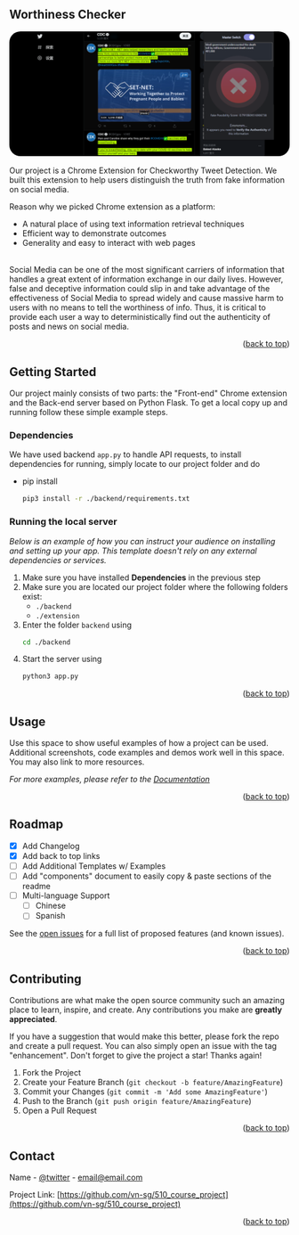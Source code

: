 <div id="top"></div>

<!-- ABOUT THE PROJECT -->
## Worthiness Checker

<img src="./src/screenshot2.png" height="auto" width="auto" style="border-radius:20px" >

Our project is a Chrome Extension for Checkworthy Tweet Detection. We built this extension to help users distinguish the truth from fake information on social media. 
<br>

Reason why we picked Chrome extension as a platform:
* A natural place of using text information retrieval techniques
* Efficient way to demonstrate outcomes
* Generality and easy to interact with web pages

<br>
Social Media can be one of the most significant carriers of information that handles a great extent of information exchange in our daily lives. However, false and deceptive information could slip in and take advantage of the effectiveness of Social Media to spread widely and cause massive harm to users with no means to tell the worthiness of info. Thus, it is critical to provide each user a way to deterministically find out the authenticity of posts and news on social media.


<p align="right">(<a href="#top">back to top</a>)</p>


<!-- GETTING STARTED -->
## Getting Started

Our project mainly consists of two parts: the "Front-end" Chrome extension and the Back-end server based on Python Flask.
To get a local copy up and running follow these simple example steps.

### **Dependencies**

We have used backend `app.py` to handle API requests, to install dependencies for running, simply locate to our project folder and do
* pip install
  ```sh
  pip3 install -r ./backend/requirements.txt
  ```

### Running the local server

_Below is an example of how you can instruct your audience on installing and setting up your app. This template doesn't rely on any external dependencies or services._

1. Make sure you have installed **Dependencies** in the previous step
2. Make sure you are located our project folder where the following folders exist:
   - `./backend`
   - `./extension`
3. Enter the folder `backend` using
   ```sh
   cd ./backend
   ```
4. Start the server using
   ```sh
   python3 app.py
   ```

<p align="right">(<a href="#top">back to top</a>)</p>



<!-- USAGE EXAMPLES -->
## Usage

Use this space to show useful examples of how a project can be used. Additional screenshots, code examples and demos work well in this space. You may also link to more resources.

_For more examples, please refer to the [Documentation](https://example.com)_

<p align="right">(<a href="#top">back to top</a>)</p>



<!-- ROADMAP -->
## Roadmap

- [x] Add Changelog
- [x] Add back to top links
- [ ] Add Additional Templates w/ Examples
- [ ] Add "components" document to easily copy & paste sections of the readme
- [ ] Multi-language Support
    - [ ] Chinese
    - [ ] Spanish

See the [open issues](https://github.com/othneildrew/Best-README-Template/issues) for a full list of proposed features (and known issues).

<p align="right">(<a href="#top">back to top</a>)</p>



<!-- CONTRIBUTING -->
## Contributing

Contributions are what make the open source community such an amazing place to learn, inspire, and create. Any contributions you make are **greatly appreciated**.

If you have a suggestion that would make this better, please fork the repo and create a pull request. You can also simply open an issue with the tag "enhancement".
Don't forget to give the project a star! Thanks again!

1. Fork the Project
2. Create your Feature Branch (`git checkout -b feature/AmazingFeature`)
3. Commit your Changes (`git commit -m 'Add some AmazingFeature'`)
4. Push to the Branch (`git push origin feature/AmazingFeature`)
5. Open a Pull Request

<p align="right">(<a href="#top">back to top</a>)</p>


<!-- CONTACT -->
## Contact

Name - [@twitter](https://twitter.com/your_username) - email@email.com

Project Link: [https://github.com/vn-sg/510_course_project](https://github.com/vn-sg/510_course_project)

<p align="right">(<a href="#top">back to top</a>)</p>
